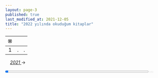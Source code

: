 ```yaml
---
layout: page-3
published: true
last_modified_at: 2021-12-05
title: "2022 yılında okuduğum kitaplar"
---
```



| ⁜ |  |  |
|:---:|:---- |:---- |
| 1 | . | . |
  
<span class="link1" style="font-style: italic; padding-left: 3%;"><a href="/2021" title='2021'>2021 </a></span> &#8594;
  
<div><progress value="1" max="50" style="width: 90%;"></progress><span style="font-size: 50%; color: #dfdfdf; width: 5%" title="reading challenge 2022"> 1/50</span></div>
<div style="clear:both"></div>
